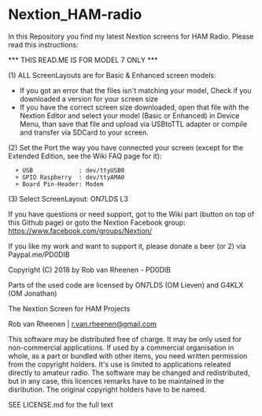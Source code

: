 # Nextion_HAM-radio
In this Repository you find my latest Nextion screens for HAM Radio.
Please read this instructions:

*** THIS READ.ME IS FOR MODEL 7 ONLY ***

  (1) ALL ScreenLayouts are for Basic & Enhanced screen models:
   * If you got an error that the files isn't matching your model, Check if you downloaded a version for your screen size
   * If you have the correct screen size downloaded, open that file with the Nextion Editor and select your model (Basic or Enhanced) in Device Menu, than save that file and upload via USBtoTTL adapter or compile and transfer via SDCard to your screen.
     
  (2) Set the Port the way you have connected your screen (except for the Extended Edition, see the Wiki FAQ page for it):
  
      + USB             : dev/ttyUSB0
      + GPIO Raspberry  : dev/ttyAMA0
      + Board Pin-Header: Modem
      
  (3) Select ScreenLayout: ON7LDS L3
  
  If you have questions or need support, got to the Wiki part (button on top of this Github page)
  or goto the Nextion Facebook group: https://www.facebook.com/groups/Nextion/
  
  If you like my work and want to support it, please donate a beer (or 2) via Paypal.me/PD0DIB 
  
  Copyright (C) 2018 by Rob van Rheenen - PD0DIB
  
  Parts of the used code are licensed by ON7LDS (OM Lieven) and G4KLX (OM Jonathan)
  
  The Nextion Screen for HAM Projects

Rob van Rheenen | r.van.rheenen@gmail.com
  
  This software may be distributed free of charge. It may be only used for non-commercial applications.
  If used by a commercial organisation in whole, as a part or bundled with other items, you need written permission from the copyright holders.
  It's use is limited to applications releated directly to amateur radio. The software may be changed and redistributed, but in any case, this licences remarks have to be maintained in the disribution. The original copyright holders have to be named.
  
  SEE LICENSE.md for the full text

